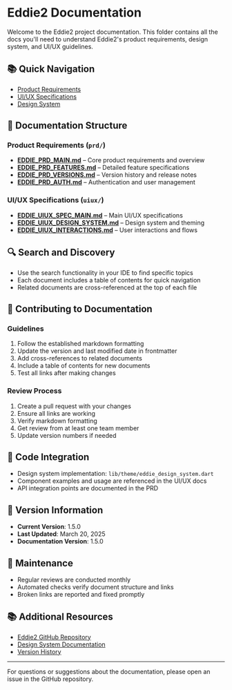 # Eddie2 Documentation

Welcome to the Eddie2 project documentation. This folder contains all the docs you'll need to understand Eddie2's product requirements, design system, and UI/UX guidelines.

## 📚 Quick Navigation

- [Product Requirements](prd/EDDIE_PRD_MAIN.md)
- [UI/UX Specifications](uiux/EDDIE_UIUX_SPEC_MAIN.md)
- [Design System](uiux/EDDIE_UIUX_DESIGN_SYSTEM.md)

## 📁 Documentation Structure

### Product Requirements (`prd/`)
- **[EDDIE_PRD_MAIN.md](prd/EDDIE_PRD_MAIN.md)** – Core product requirements and overview
- **[EDDIE_PRD_FEATURES.md](prd/EDDIE_PRD_FEATURES.md)** – Detailed feature specifications
- **[EDDIE_PRD_VERSIONS.md](prd/EDDIE_PRD_VERSIONS.md)** – Version history and release notes
- **[EDDIE_PRD_AUTH.md](prd/EDDIE_PRD_AUTH.md)** – Authentication and user management

### UI/UX Specifications (`uiux/`)
- **[EDDIE_UIUX_SPEC_MAIN.md](uiux/EDDIE_UIUX_SPEC_MAIN.md)** – Main UI/UX specifications
- **[EDDIE_UIUX_DESIGN_SYSTEM.md](uiux/EDDIE_UIUX_DESIGN_SYSTEM.md)** – Design system and theming
- **[EDDIE_UIUX_INTERACTIONS.md](uiux/EDDIE_UIUX_INTERACTIONS.md)** – User interactions and flows

## 🔍 Search and Discovery

- Use the search functionality in your IDE to find specific topics
- Each document includes a table of contents for quick navigation
- Related documents are cross-referenced at the top of each file

## 📝 Contributing to Documentation

### Guidelines
1. Follow the established markdown formatting
2. Update the version and last modified date in frontmatter
3. Add cross-references to related documents
4. Include a table of contents for new documents
5. Test all links after making changes

### Review Process
1. Create a pull request with your changes
2. Ensure all links are working
3. Verify markdown formatting
4. Get review from at least one team member
5. Update version numbers if needed

## 🔗 Code Integration

- Design system implementation: `lib/theme/eddie_design_system.dart`
- Component examples and usage are referenced in the UI/UX docs
- API integration points are documented in the PRD

## 📅 Version Information

- **Current Version**: 1.5.0
- **Last Updated**: March 20, 2025
- **Documentation Version**: 1.5.0

## 🔄 Maintenance

- Regular reviews are conducted monthly
- Automated checks verify document structure and links
- Broken links are reported and fixed promptly

## 📚 Additional Resources

- [Eddie2 GitHub Repository](https://github.com/sparabu/eddie2)
- [Design System Documentation](uiux/EDDIE_UIUX_DESIGN_SYSTEM.md)
- [Version History](prd/EDDIE_PRD_VERSIONS.md)

---

For questions or suggestions about the documentation, please open an issue in the GitHub repository.
